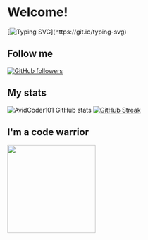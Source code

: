 # Welcome!
[![Typing SVG](https://readme-typing-svg.herokuapp.com?font=Architects+Daughter&color=7AF79A&size=30&lines=Hey!+It's+NooberCong!;I'm+a+Noob...)](https://git.io/typing-svg)
## Follow me 
[![GitHub followers](https://img.shields.io/github/followers/NooberCong.svg?style=social&label=Followers)](https://github.com/NooberCong?tab=followers)
## My stats
![AvidCoder101 GitHub stats](https://github-readme-stats.vercel.app/api?username=NooberCong&show_icons=true&theme=dark) 
[![GitHub Streak](https://github-readme-streak-stats.herokuapp.com/?user=NooberCong&theme=dark)](https://git.io/streak-stats) 
## I'm a code warrior
<img src= "https://www.codewars.com/users/NooberCong/badges/micro" width= "200"/>
